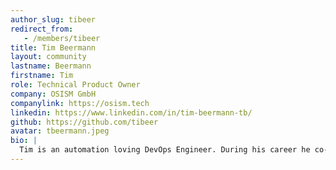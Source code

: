 ```yaml
---
author_slug: tibeer
redirect_from:
   - /members/tibeer
title: Tim Beermann
layout: community
lastname: Beermann
firstname: Tim
role: Technical Product Owner
company: OSISM GmbH
companylink: https://osism.tech
linkedin: https://www.linkedin.com/in/tim-beermann-tb/
github: https://github.com/tibeer
avatar: tbeermann.jpeg
bio: |
  Tim is an automation loving DevOps Engineer. During his career he co-developed an ERP system and operated large server and cloud landscapes. Today he is more focused on automation, super computers, cloud- and container technologies. He also shares his knowledge in trainings about Terraform, Ansible, Elastic-Stack and SUSE-Linux.
---
```

